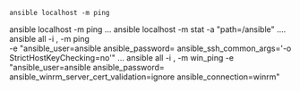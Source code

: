 ```
ansible localhost -m ping
```
ansible localhost -m ping
...
ansible localhost -m stat -a "path=/ansible"
....
ansible all -i <Public Ip Address>, -m ping \
-e "ansible_user=ansible ansible_password=<Password>
ansible_ssh_common_args='-o StrictHostKeyChecking=no'"
...
ansible all -i <Public Ip Address>, -m win_ping -e "ansible_user=ansible
ansible_password=<Password> ansible_winrm_server_cert_validation=ignore
ansible_connection=winrm"